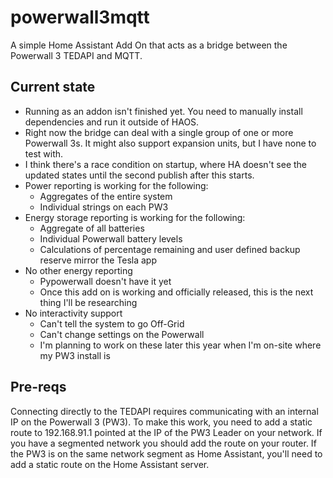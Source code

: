 # powerwall3mqtt
A simple Home Assistant Add On that acts as a bridge between the Powerwall 3 TEDAPI and MQTT.

## Current state
- Running as an addon isn't finished yet.  You need to manually install dependencies and run it outside of HAOS.
- Right now the bridge can deal with a single group of one or more Powerwall 3s.  It might also support expansion units, but I have none to test with.
- I think there's a race condition on startup, where HA doesn't see the updated states until the second publish after this starts.
- Power reporting is working for the following:
	- Aggregates of the entire system
	- Individual strings on each PW3
- Energy storage reporting is working for the following:
	- Aggregate of all batteries
	- Individual Powerwall battery levels
	- Calculations of percentage remaining and user defined backup reserve mirror the Tesla app
- No other energy reporting
	- Pypowerwall doesn't have it yet
	- Once this add on is working and officially released, this is the next thing I'll be researching
- No interactivity support
	- Can't tell the system to go Off-Grid
	- Can't change settings on the Powerwall
	- I'm planning to work on these later this year when I'm on-site where my PW3 install is

## Pre-reqs
Connecting directly to the TEDAPI requires communicating with an internal IP on the Powerwall 3 (PW3).  To make this work, you need to add a static route to 192.168.91.1 pointed at the IP of the PW3 Leader on your network.  If you have a segmented network you should add the route on your router.  If the PW3 is on the same network segment as Home Assistant, you'll need to add a static route on the Home Assistant server.
